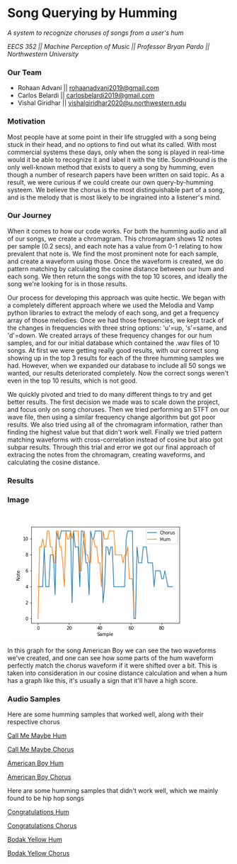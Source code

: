 # Song Querying by Humming
*A system to recognize choruses of songs from a user's hum*  
  
*EECS 352 || Machine Perception of Music || Professor Bryan Pardo || Northwestern University*

### Our Team
- Rohaan Advani || rohaanadvani2019@gmail.com
- Carlos Belardi || carlosbelardi2019@gmail.com
- Vishal Giridhar || vishalgiridhar2020@u.northwestern.edu

### Motivation
Most people have at some point in their life struggled with a song being stuck in their head, and no options to find out what its called. With most commercial systems these days, only when the song is played in real-time would it be able to recognize it and label it with the title. SoundHound is the only well-known method that exists to query a song by humming, even though a number of research papers have been written on said topic. As a result, we were curious if we could create our own query-by-humming systeem. We believe the chorus is the most distinguishable part of a song, and is the melody that is most likely to be ingrained into a listener's mind.

### Our Journey
When it comes to how our code works. For both the humming audio and all of our songs, we create a chromagram. This chromagram shows 12 notes per sample (0.2 secs), and each note has a value from 0-1 relating to how prevalent that note is. We find the most prominent note for each sample, and create a waveform using those. Once the waveform is created, we do pattern matching by calculating the cosine distance between our hum and each song. We then return the songs with the top 10 scores, and ideally the song we're looking for is in those results.

Our process for developing this approach was quite hectic. We began with a completely different approach where we used the Melodia and Vamp python libraries to extract the melody of each song, and get a frequency array of those melodies. Once we had those frequencies, we kept track of the changes in frequencies with three string options: 'u'=up, 's'=same, and 'd'=down. We created arrays of these frequency changes for our hum samples, and for our initial database which contained the .wav files of 10 songs. At first we were getting really good results, with our correct song showing up in the top 3 results for each of the three humming samples we had. However, when we expanded our database to include all 50 songs we wanted, our results deteriorated completely. Now the correct songs weren't even in the top 10 results, which is not good.

We quickly pivoted and tried to do many different things to try and get better results. The first decision we made was to scale down the project, and focus only on song choruses. Then we tried performing an STFT on our wave file, then using a similar frequency change algorithm but got poor results. We also tried using all of the chromagram information, rather than finding the highest value but that didn't work well. Finally we tried pattern matching waveforms with cross-correlation instead of cosine but also got subpar results. Through this trial and error we got our final approach of extracing the notes from the chromagram, creating waveforms, and calculating the cosine distance. 

### Results


### Image
![image](AmericanBoy.png)

In this graph for the song American Boy we can see the two waveforms we've created, and one can see how some parts of the hum waveform perfectly match the chorus waveform if it were shifted over a bit. This is taken into consideration in our cosine distance calculation and when a hum has a graph like this, it's usually a sign that it'll have a high score.

### Audio Samples

Here are some humming samples that worked well, along with their respective chorus

[Call Me Maybe Hum](/Hum/CallMeMaybeHum.wav)

[Call Me Maybe Chorus](/Chorus/CallMeMaybeChorus.wav)


[American Boy Hum](/Hum/AmericanBoyHum.wav)

[American Boy Chorus](/Chorus/AmericanBoyChorus.wav)


Here are some humming samples that didn't work well, which we mainly found to be hip hop songs

[Congratulations Hum](/Hum/CongratulationsHum.wav)

[Congratulations Chorus](/Chorus/CongratulationsChorus.wav)


[Bodak Yellow Hum](/Hum/BodakYellowHum.wav)

[Bodak Yellow Chorus](/Chorus/BodakYellowChorus.wav)
